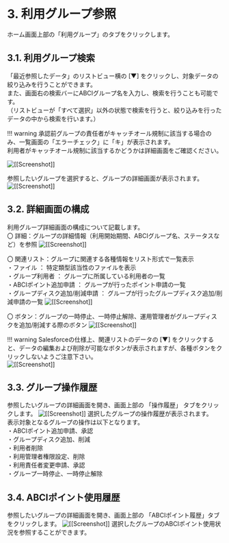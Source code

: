 # 3. 利用グループ参照

ホーム画面上部の「利用グループ」のタブをクリックします。

## 3.1. 利用グループ検索

「最近参照したデータ」のリストビュー横の [▼] をクリックし、対象データの絞り込みを行うことができます。  
また、画面右の検索バーにABCIグループ名を入力し、検索を行うことも可能です。  
（リストビューが「すべて選択」以外の状態で検索を行うと、絞り込みを行ったデータの中から検索を行います。）

!!! warning
    承認前グループの責任者がキャッチオール規制に該当する場合のみ、一覧画面の「エラーチェック」に「キ」が表示されます。  
    利用者がキャッチオール規制に該当するかどうかは詳細画面をご確認ください。

![[[Screenshot]]](img/3_01_A.png)

参照したいグループを選択すると、グループの詳細画面が表示されます。
![[[Screenshot]]](img/3_01_B.png)

## 3.2. 詳細画面の構成

利用グループ詳細画面の構成について記載します。  
〇 詳細：グループの詳細情報（利用開始期間、ABCIグループ名、ステータスなど）を参照
![[[Screenshot]]](img/3_02_A.png)

〇 関連リスト：グループに関連する各種情報をリスト形式で一覧表示  
・ファイル ： 特定類型該当性のファイルを表示  
・グループ利用者 ： グループに所属している利用者の一覧  
・ABCIポイント追加申請 ： グループが行ったポイント申請の一覧  
・グループディスク追加/削減申請 ： グループが行ったグループディスク追加/削減申請の一覧
![[[Screenshot]]](img/3_02_B.png)

〇 ボタン：グループの一時停止、一時停止解除、運用管理者がグループディスクを追加/削減する際のボタン
![[[Screenshot]]](img/3_02_D.png)

!!! warning
    Salesforceの仕様上、関連リストのデータの [▼] をクリックすると、データの編集および削除が可能なボタンが表示されますが、各種ボタンをクリックしないようご注意下さい。  
    ![[[Screenshot]]](img/3_02_C.png)

## 3.3. グループ操作履歴

参照したいグループの詳細画面を開き、画面上部の 「操作履歴」 タブをクリックします。
![[[Screenshot]]](img/3_03_A.png)
選択したグループの操作履歴が表示されます。  
表示対象となるグループの操作は以下となります。  
・ABCIポイント追加申請、承認  
・グループディスク追加、削減  
・利用者削除  
・利用管理者権限設定、削除  
・利用責任者変更申請、承認  
・グループ一時停止、一時停止解除  

## 3.4. ABCIポイント使用履歴

参照したいグループの詳細画面を開き、画面上部の 「ABCIポイント履歴」タブをクリックします。
![[[Screenshot]]](img/3_04_A.png)
選択したグループのABCIポイント使用状況を参照することができます。
